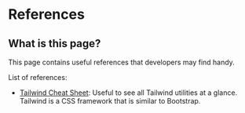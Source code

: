 # References

## What is this page?

This page contains useful references that developers may find handy.

List of references:

* [Tailwind Cheat Sheet](https://nerdcave.com/tailwind-cheat-sheet): Useful to see all Tailwind utilities at a glance.
  Tailwind is a CSS framework that is similar to Bootstrap.